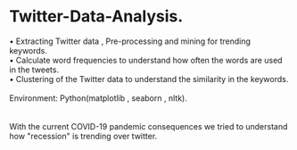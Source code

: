# Twitter-Data-Analysis.

•	Extracting Twitter data , Pre-processing and mining for trending keywords.<br>
•	Calculate word frequencies to understand how often the words are used in the tweets.<br>
•	Clustering of the Twitter data to understand the similarity in the keywords.   <br><br>
Environment: Python(matplotlib , seaborn , nltk).<br>
<br><br>
With the current COVID-19 pandemic consequences we tried to understand how "recession" is trending over twitter.
